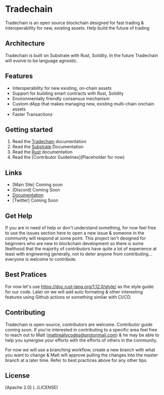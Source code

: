 # Tradechain 

Tradechain is an open source blockchain designed for fast trading & interoperability for new, existing assets. Help build the future of trading

## Architecture

Tradechain is built on Substrate with Rust, Solidity. In the future Tradechain will evolve to be language agnostic. 

## Features 

* Interoperability for new existing, on-chain assets
* Support for building smart contracts with Rust, Solidity
* Environmentally friendly consensus mechanism 
* Custom dApp that makes managing new, existing multi-chain onchain assets
* Faster Transactions

## Getting started

1. Read the [Tradechain](https://mattreallycodes.gitbook.io/tradechain-developer-docs/) documentation 
2. Read the [Substrate](https://docs.substrate.io/) Documentation
3. Read the [Rust](https://paritytech.github.io/substrate/master/sc_service/index.html) documentation
4. Read the [Contributor Guidelines](Placeholder for now)

## Links

* [Main Site] Coming soon
* [Discord] Coming Soon
* [Documentation](https://app.gitbook.com/s/B092CfMJl1avcpO4aqgz/)
* [Twitter] Coming Soon

## Get Help

If you are in need of help or don't understand something, for now feel free to use the issues section here to open a new issue & someone in the community will respond at some point. This project isn't designed for beginners who are new to blockchain development so there is some likelihood that the majority of contributors have quite a lot of experience at least with engineering generally, not to deter anyone from contributing... everyone is welcome to contribute. 

## Best Pratices 
For now let's use https://doc.rust-lang.org/1.12.0/style/ as the style guide for our code. Later on we will add auto formating & other interesting features using Github actions or something similar with CI/CD. 
 
## Contributing 

Tradechain is open-source, contributors are welcome. Contributor guide coming soon. If you're interested in contributing to a specific area feel free to reach out to Matt (mattreallycodes@protonmail.com) & he may be able to help you synergise your efforts with the efforts of others in the community.

For now we will use a branching workflow, create a new branch with what you want to change & Matt will approve pulling the changes into the master branch at a later time. Refer to best practices above for any other tips.

## License

[Apache 2.0] (../LICENSE)


